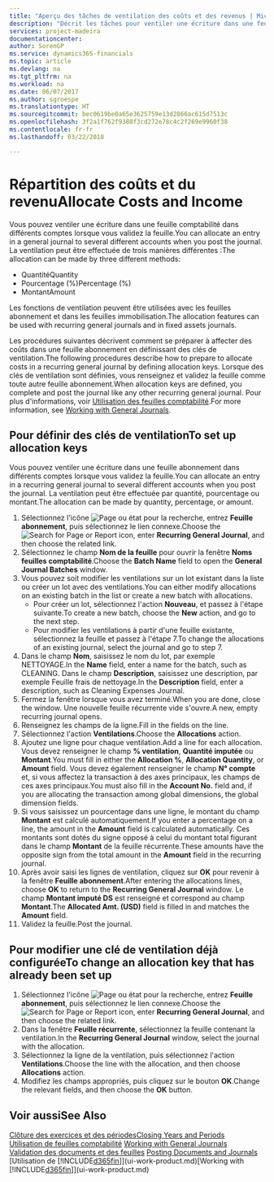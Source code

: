 ```yaml
---
title: "Aperçu des tâches de ventilation des coûts et des revenus | Microsoft Docs"
description: "Décrit les tâches pour ventiler une écriture dans une feuille comptabilité dans différents comptes lorsque vous validez la feuille."
services: project-madeira
documentationcenter: 
author: SorenGP
ms.service: dynamics365-financials
ms.topic: article
ms.devlang: na
ms.tgt_pltfrm: na
ms.workload: na
ms.date: 06/07/2017
ms.author: sgroespe
ms.translationtype: HT
ms.sourcegitcommit: bec0619be0a65e3625759e13d2866ac615d7513c
ms.openlocfilehash: 3f2a1f762f9380f3cd272e78c4c2f269e9960f38
ms.contentlocale: fr-fr
ms.lasthandoff: 03/22/2018

---
```

# <a name="allocate-costs-and-income"></a><span data-ttu-id="2c6fd-103">Répartition des coûts et du revenu</span><span class="sxs-lookup"><span data-stu-id="2c6fd-103">Allocate Costs and Income</span></span>
<span data-ttu-id="2c6fd-104">Vous pouvez ventiler une écriture dans une feuille comptabilité dans différents comptes lorsque vous validez la feuille.</span><span class="sxs-lookup"><span data-stu-id="2c6fd-104">You can allocate an entry in a general journal to several different accounts when you post the journal.</span></span> <span data-ttu-id="2c6fd-105">La ventilation peut être effectuée de trois manières différentes :</span><span class="sxs-lookup"><span data-stu-id="2c6fd-105">The allocation can be made by three different methods:</span></span>

* <span data-ttu-id="2c6fd-106">Quantité</span><span class="sxs-lookup"><span data-stu-id="2c6fd-106">Quantity</span></span>
* <span data-ttu-id="2c6fd-107">Pourcentage (%)</span><span class="sxs-lookup"><span data-stu-id="2c6fd-107">Percentage (%)</span></span>
* <span data-ttu-id="2c6fd-108">Montant</span><span class="sxs-lookup"><span data-stu-id="2c6fd-108">Amount</span></span>

<span data-ttu-id="2c6fd-109">Les fonctions de ventilation peuvent être utilisées avec les feuilles abonnement et dans les feuilles immobilisation.</span><span class="sxs-lookup"><span data-stu-id="2c6fd-109">The allocation features can be used with recurring general journals and in fixed assets journals.</span></span>
<!--You can also distribute the cost or revenue of a line to an intercompany partner when you post a sales or purchase document. When you post the document, a line will be posted in your general journal, and a corresponding line will be created in the intercompany outbox.-->

<span data-ttu-id="2c6fd-110">Les procédures suivantes décrivent comment se préparer à affecter des coûts dans une feuille abonnement en définissant des clés de ventilation.</span><span class="sxs-lookup"><span data-stu-id="2c6fd-110">The following procedures describe how to prepare to allocate costs in a recurring general journal by defining allocation keys.</span></span> <span data-ttu-id="2c6fd-111">Lorsque des clés de ventilation sont définies, vous renseignez et validez la feuille comme toute autre feuille abonnement.</span><span class="sxs-lookup"><span data-stu-id="2c6fd-111">When allocation keys are defined, you complete and post the journal like any other recurring general journal.</span></span> <span data-ttu-id="2c6fd-112">Pour plus d'informations, voir [Utilisation des feuilles comptabilité](ui-work-general-journals.md).</span><span class="sxs-lookup"><span data-stu-id="2c6fd-112">For more information, see [Working with General Journals](ui-work-general-journals.md).</span></span>

## <a name="to-set-up-allocation-keys"></a><span data-ttu-id="2c6fd-113">Pour définir des clés de ventilation</span><span class="sxs-lookup"><span data-stu-id="2c6fd-113">To set up allocation keys</span></span>
<span data-ttu-id="2c6fd-114">Vous pouvez ventiler une écriture dans une feuille abonnement dans différents comptes lorsque vous validez la feuille.</span><span class="sxs-lookup"><span data-stu-id="2c6fd-114">You can allocate an entry in a recurring general journal to several different accounts when you post the journal.</span></span> <span data-ttu-id="2c6fd-115">La ventilation peut être effectuée par quantité, pourcentage ou montant.</span><span class="sxs-lookup"><span data-stu-id="2c6fd-115">The allocation can be made by quantity, percentage, or amount.</span></span>
1. <span data-ttu-id="2c6fd-116">Sélectionnez l'icône ![Page ou état pour la recherche](media/ui-search/search_small.png "icône Page ou état pour la recherche"), entrez **Feuille abonnement**, puis sélectionnez le lien connexe.</span><span class="sxs-lookup"><span data-stu-id="2c6fd-116">Choose the ![Search for Page or Report](media/ui-search/search_small.png "Search for Page or Report icon") icon, enter **Recurring General Journal**, and then choose the related link.</span></span>
2. <span data-ttu-id="2c6fd-117">Sélectionnez le champ **Nom de la feuille** pour ouvrir la fenêtre **Noms feuilles comptabilité**.</span><span class="sxs-lookup"><span data-stu-id="2c6fd-117">Choose the **Batch Name** field to open the **General Journal Batches** window.</span></span>
3. <span data-ttu-id="2c6fd-118">Vous pouvez soit modifier les ventilations sur un lot existant dans la liste ou créer un lot avec des ventilations.</span><span class="sxs-lookup"><span data-stu-id="2c6fd-118">You can either modify allocations on an existing batch in the list or create a new batch with allocations.</span></span>
   * <span data-ttu-id="2c6fd-119">Pour créer un lot, sélectionnez l'action **Nouveau**, et passez à l'étape suivante.</span><span class="sxs-lookup"><span data-stu-id="2c6fd-119">To create a new batch, choose the **New** action, and go to the next step.</span></span>
   * <span data-ttu-id="2c6fd-120">Pour modifier les ventilations à partir d'une feuille existante, sélectionnez la feuille et passez à l'étape 7.</span><span class="sxs-lookup"><span data-stu-id="2c6fd-120">To change the allocations of an existing journal, select the journal and go to step 7.</span></span>    
4. <span data-ttu-id="2c6fd-121">Dans le champ **Nom**, saisissez le nom du lot, par exemple NETTOYAGE.</span><span class="sxs-lookup"><span data-stu-id="2c6fd-121">In the **Name** field, enter a name for the batch, such as CLEANING.</span></span> <span data-ttu-id="2c6fd-122">Dans le champ **Description**, saisissez une description, par exemple Feuille frais de nettoyage.</span><span class="sxs-lookup"><span data-stu-id="2c6fd-122">In the **Description** field, enter a description, such as Cleaning Expenses Journal.</span></span>
5. <span data-ttu-id="2c6fd-123">Fermez la fenêtre lorsque vous avez terminé.</span><span class="sxs-lookup"><span data-stu-id="2c6fd-123">When you are done, close the window.</span></span> <span data-ttu-id="2c6fd-124">Une nouvelle feuille récurrente vide s'ouvre.</span><span class="sxs-lookup"><span data-stu-id="2c6fd-124">A new, empty recurring journal opens.</span></span>
6. <span data-ttu-id="2c6fd-125">Renseignez les champs de la ligne.</span><span class="sxs-lookup"><span data-stu-id="2c6fd-125">Fill in the fields on the line.</span></span>
7. <span data-ttu-id="2c6fd-126">Sélectionnez l'action **Ventilations**.</span><span class="sxs-lookup"><span data-stu-id="2c6fd-126">Choose the **Allocations** action.</span></span>
8. <span data-ttu-id="2c6fd-127">Ajoutez une ligne pour chaque ventilation.</span><span class="sxs-lookup"><span data-stu-id="2c6fd-127">Add a line for each allocation.</span></span> <span data-ttu-id="2c6fd-128">Vous devez renseigner le champ **% ventilation**, **Quantité imputée** ou **Montant**.</span><span class="sxs-lookup"><span data-stu-id="2c6fd-128">You must fill in either the **Allocation %**, **Allocation Quantity**, or **Amount** field.</span></span> <span data-ttu-id="2c6fd-129">Vous devez également renseigner le champ **N° compte** et, si vous affectez la transaction à des axes principaux, les champs de ces axes principaux.</span><span class="sxs-lookup"><span data-stu-id="2c6fd-129">You must also fill in the **Account No.** field and, if you are allocating the transaction among global dimensions, the global dimension fields.</span></span>
9. <span data-ttu-id="2c6fd-130">Si vous saisissez un pourcentage dans une ligne, le montant du champ **Montant** est calculé automatiquement.</span><span class="sxs-lookup"><span data-stu-id="2c6fd-130">If you enter a percentage on a line, the amount in the **Amount** field is calculated automatically.</span></span> <span data-ttu-id="2c6fd-131">Ces montants sont dotés du signe opposé à celui du montant total figurant dans le champ **Montant** de la feuille récurrente.</span><span class="sxs-lookup"><span data-stu-id="2c6fd-131">These amounts have the opposite sign from the total amount in the **Amount** field in the recurring journal.</span></span>
10. <span data-ttu-id="2c6fd-132">Après avoir saisi les lignes de ventilation, cliquez sur **OK** pour revenir à la fenêtre **Feuille abonnement**.</span><span class="sxs-lookup"><span data-stu-id="2c6fd-132">After entering the allocations lines, choose **OK** to return to the **Recurring General Journal** window.</span></span> <span data-ttu-id="2c6fd-133">Le champ **Montant imputé DS** est renseigné et correspond au champ **Montant**.</span><span class="sxs-lookup"><span data-stu-id="2c6fd-133">The **Allocated Amt. (USD)** field is filled in and matches the **Amount** field.</span></span>
11. <span data-ttu-id="2c6fd-134">Validez la feuille.</span><span class="sxs-lookup"><span data-stu-id="2c6fd-134">Post the journal.</span></span>

## <a name="to-change-an-allocation-key-that-has-already-been-set-up"></a><span data-ttu-id="2c6fd-135">Pour modifier une clé de ventilation déjà configurée</span><span class="sxs-lookup"><span data-stu-id="2c6fd-135">To change an allocation key that has already been set up</span></span>
1. <span data-ttu-id="2c6fd-136">Sélectionnez l'icône ![Page ou état pour la recherche](media/ui-search/search_small.png "Page ou état pour la recherche"), entrez **Feuille abonnement**, puis sélectionnez le lien connexe.</span><span class="sxs-lookup"><span data-stu-id="2c6fd-136">Choose the ![Search for Page or Report](media/ui-search/search_small.png "Search for Page or Report icon") icon, enter **Recurring General Journal**, and then choose the related link.</span></span>
2. <span data-ttu-id="2c6fd-137">Dans la fenêtre **Feuille récurrente**, sélectionnez la feuille contenant la ventilation.</span><span class="sxs-lookup"><span data-stu-id="2c6fd-137">In the **Recurring General Journal** window, select the journal with the allocation.</span></span>
3. <span data-ttu-id="2c6fd-138">Sélectionnez la ligne de la ventilation, puis sélectionnez l'action **Ventilations**.</span><span class="sxs-lookup"><span data-stu-id="2c6fd-138">Choose the line with the allocation, and then choose **Allocations** action.</span></span>
4. <span data-ttu-id="2c6fd-139">Modifiez les champs appropriés, puis cliquez sur le bouton **OK**.</span><span class="sxs-lookup"><span data-stu-id="2c6fd-139">Change the relevant fields, and then choose the **OK** button.</span></span>

## <a name="see-also"></a><span data-ttu-id="2c6fd-140">Voir aussi</span><span class="sxs-lookup"><span data-stu-id="2c6fd-140">See Also</span></span>
[<span data-ttu-id="2c6fd-141">Clôture des exercices et des périodes</span><span class="sxs-lookup"><span data-stu-id="2c6fd-141">Closing Years and Periods</span></span>](year-close-years-periods.md)  
<span data-ttu-id="2c6fd-142">[Utilisation de feuilles comptabilité](ui-work-general-journals.md)  </span><span class="sxs-lookup"><span data-stu-id="2c6fd-142">[Working with General Journals](ui-work-general-journals.md)  </span></span>  
<span data-ttu-id="2c6fd-143">[Validation des documents et des feuilles](ui-post-documents-journals.md)  </span><span class="sxs-lookup"><span data-stu-id="2c6fd-143">[Posting Documents and Journals](ui-post-documents-journals.md)  </span></span>  
<span data-ttu-id="2c6fd-144">[Utilisation de [!INCLUDE[d365fin](includes/d365fin_md.md)]](ui-work-product.md)</span><span class="sxs-lookup"><span data-stu-id="2c6fd-144">[Working with [!INCLUDE[d365fin](includes/d365fin_md.md)]](ui-work-product.md)</span></span>

